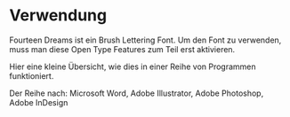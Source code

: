 # Verwendung

Fourteen Dreams ist ein Brush Lettering Font. Um den Font zu verwenden, muss man diese Open Type Features zum Teil erst aktivieren.

Hier eine kleine Übersicht, wie dies in einer Reihe von Programmen funktioniert.

Der Reihe nach: Microsoft Word, Adobe Illustrator, Adobe Photoshop, Adobe InDesign
